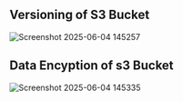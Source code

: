 ## Versioning of S3 Bucket
![Screenshot 2025-06-04 145257](https://github.com/user-attachments/assets/eecb32a4-ce74-4928-a08a-a0dddba3f757)
## Data Encyption of s3 Bucket
![Screenshot 2025-06-04 145335](https://github.com/user-attachments/assets/3e0c810a-3a8a-4309-a9b6-8a83d20b7d70)
